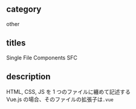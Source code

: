 ## category

other

## titles

Single File Components
SFC

## description

HTML, CSS, JS を 1 つのファイルに纏めて記述する  
Vue.js の場合、そのファイルの拡張子は`.vue`
